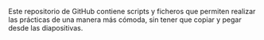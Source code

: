 Este repositorio de GitHub contiene scripts y ficheros que permiten realizar las prácticas de una manera más cómoda, sin tener que copiar y pegar desde las diapositivas.


